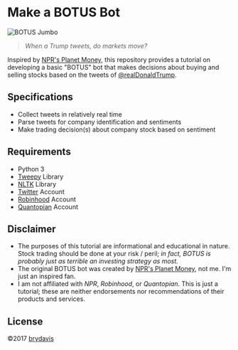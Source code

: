 # Make a BOTUS Bot 


![BOTUS Jumbo](http://media.npr.org/assets/img/2017/04/06/botus-banner2_custom-f22b04d6c186f1be89d846d8ef6d124564784810-s1500-c85.jpg "Source: Chelsea Beck / NPR")

> *When a Trump tweets, do markets move?*

Inspired by [NPR's Planet Money](http://www.npr.org/sections/money/2017/04/07/522897876/meet-botus-planet-money-s-stock-trading-twitter-bot), this repository provides a tutorial on developing a basic "BOTUS" bot that makes decisions about buying and selling stocks based on the tweets of [@realDonaldTrump](http://twitter.com/realDonaldTrump).       

## Specifications
- Collect tweets in relatively real time
- Parse tweets for company identification and sentiments
- Make trading decision(s) about company stock based on sentiment

## Requirements
- Python 3
- [Tweepy](http://www.tweepy.org) Library
- [NLTK](http://nltk.org) Library
- [Twitter](http://www.twitter.com) Account
- [Robinhood](https://www.robinhood.com) Account
- [Quantopian](https://www.quantopian.com) Account

## Disclaimer
- The purposes of this tutorial are informational and educational in nature. Stock trading should be done at your risk / peril; *in fact, BOTUS is probably just as terrible an investing strategy as most.*
- The original BOTUS bot was created by [NPR's Planet Money](http://www.npr.org/sections/money/2017/04/07/522897876/meet-botus-planet-money-s-stock-trading-twitter-bot), not me.  I'm just an inspired fan.
- I am not affiliated with *NPR*, *Robinhood*, or *Quantopian*.  This is just a tutorial; these are neither endorsements nor recommendations of their products and services.

## License
&copy;2017 [brydavis](https://github.com/openwonk/mit_license)
